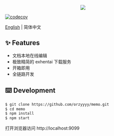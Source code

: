<p align="center">
  <img src="./docs/logo_transparent.png" />
</p>

[![codecov](https://codecov.io/gh/orzyyyy/memo/branch/master/graph/badge.svg)](https://codecov.io/gh/orzyyyy/memo)

[English](./README.md) | 简体中文

## ✨ Features

- 文档本地在线编辑
- 极致精简的 exhentai 下载服务
- 开箱即用
- 全链路开发

## ⌨️ Development

```bash
$ git clone https://github.com/orzyyyy/memo.git
$ cd memo
$ npm install
$ npm start
```

打开浏览器访问 http://localhost:9099
